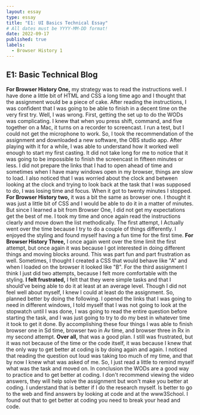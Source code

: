 ```yaml
---
layout: essay
type: essay
title: "E1: UI Basics Technical Essay"
# All dates must be YYYY-MM-DD format!
date: 2022-09-17
published: true
labels:
  - Browser History 1
---
```


## E1: Basic Technical Blog
**For Browser History One,** my strategy was to read the instructions well. I have done a little bit of HTML and CSS a long time ago and I thought that the assignment would be a piece of cake. After reading the instructions, I was confident that I was going to be able to finish in a decent time on the very first try. Well, I was wrong. First, getting the set up to do the WODs was complicating. I knew that when you press shift, command, and five together on a Mac, it turns on a recorder to screencast. I run a test, but I could not get the microphone to work. So, I took the recommendation of the assignment and downloaded a new software, the OBS studio app. After playing with it for a while, I was able to understand how it worked well enough to start my first casting. It did not take long for me to notice that it was going to be impossible to finish the screencast in fifteen minutes or less. I did not prepare the links that I had to open ahead of time and sometimes when I have many windows open in my browser, things are slow to load. I also noticed that I was worried about the clock and between looking at the clock and trying to look back at the task that I was supposed to do, I was losing time and focus. When it got to twenty minutes I stopped.
**For Browser History two,** it was a bit the same as browser one. I thought it was just a little bit of CSS and I would be able to do it in a matter of minutes. But since I learned a bit from Browser One, I did not get my expectations get the best of me. I took my time and once again read the instructions clearly and move down the list methodically. The first attempt, I Actually went over the time because I try to do a couple of things differently. I enjoyed the styling and found myself having a fun time for the first time. 
**For Browser History Three,** I once again went over the time limit the first attempt, but once again it was because I got interested in doing different things and moving blocks around. This was part fun and part frustration as well. Sometimes, I thought I created a CSS that would behave like "A" and when I loaded on the browser it looked like "B". For the third assignment I think I just did two attempts, because I felt more comfortable with the styling. 
**I felt frustrated,** I felt that they were simple tasks and that I should’ve being able to do it at least at an average level. Though I did not feel well about myself, I knew I could at least do the assignment. So, planned better by doing the following. I opened the links that I was going to need in different windows, I told myself that I was not going to look at the stopwatch until I was done, I was going to read the entire question before starting the task, and I was just going to try to do my best in whatever time it took to get it done. By accomplishing these four things I was able to finish browser one in Sd time, browser two in Av time, and browser three in Rx in my second attempt. 
**Over all,** that was a good plan. I still was frustrated, but it was not because of the time or the code itself, it was because I knew that the only way to get better at coding is by doing again and again. I noticed that reading the question out loud was taking too much of my time, and that by now I knew what was asked of me. So, I just read a little to remind myself what was the task and moved on. In conclusion the WODs are a good way to practice and to get better at coding. I don't recommend viewing the video answers, they will help solve the assignment but won't make you better at coding. I understand that is better if I do the research myself. Is better to go to the web and find answers by looking at code and at the www3School. I found out that to get better at coding you need to break your head and code.

